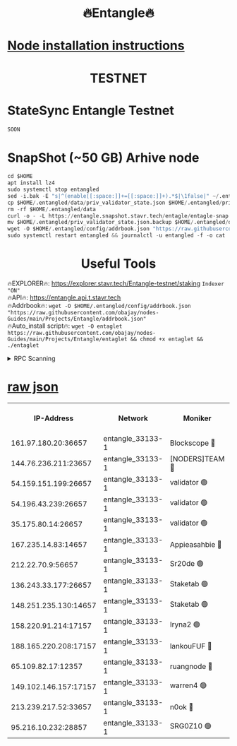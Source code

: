 <h1 align="center"> 🔥Entangle🔥</h1>

[Node installation instructions](https://github.com/obajay/nodes-Guides/tree/main/Projects/Entangle)
=

<h1 align="center"> TESTNET</h1>

# StateSync Entangle Testnet
```python
SOON
```
# SnapShot (~50 GB) Arhive node
```python
cd $HOME
apt install lz4
sudo systemctl stop entangled
sed -i.bak -E "s|^(enable[[:space:]]+=[[:space:]]+).*$|\1false|" ~/.entangled/config/config.toml
cp $HOME/.entangled/data/priv_validator_state.json $HOME/.entangled/priv_validator_state.json.backup
rm -rf $HOME/.entangled/data
curl -o - -L https://entangle.snapshot.stavr.tech/entagle/entagle-snap.tar.lz4 | lz4 -c -d - | tar -x -C $HOME/.entangled --strip-components 2
mv $HOME/.entangled/priv_validator_state.json.backup $HOME/.entangled/data/priv_validator_state.json
wget -O $HOME/.entangled/config/addrbook.json "https://raw.githubusercontent.com/obajay/nodes-Guides/main/Projects/Entangle/addrbook.json"
sudo systemctl restart entangled && journalctl -u entangled -f -o cat
```
 <h1 align="center"> Useful Tools</h1>
 
🔥EXPLORER🔥: https://explorer.stavr.tech/Entangle-testnet/staking        `Indexer "ON"` \
🔥API🔥:      https://entangle.api.t.stavr.tech \
🔥Addrbook🔥: ```wget -O $HOME/.entangled/config/addrbook.json "https://raw.githubusercontent.com/obajay/nodes-Guides/main/Projects/Entangle/addrbook.json"``` \
🔥Auto_install script🔥:  `wget -O entaglet https://raw.githubusercontent.com/obajay/nodes-Guides/main/Projects/Entangle/entaglet && chmod +x entaglet && ./entaglet`


<details>
<summary>RPC Scanning</summary>

<h2 align="center"> We scan nodes in real time every 4 hours. And we provide the final result of RPC endpoints.
We cannot influence the operation of these nodes in any way. </h2>


```python
If Voting Power is higher than 0 --> then the Node is a validator of the network and may be subject to attack and be a potential threat to the chain.
```
```python
We marked such validators with a red symbol
```

</details>

[raw json](https://rpc-check.entangt.stavr.tech/entangt/rpc-entangt-result.json)
=


<table><tr><th>IP-Address</th><th>Network</th><th>Moniker</th><th>Latest Block Height</th><th>Earliest Block Height</th><th>Catching Up</th><th>Voting Power</th><th>Scan Time</th></tr><tr><td>161.97.180.20:36657</td><td>entangle_33133-1</td><td>Blockscope 🔴</td><td>937151</td><td>1</td><td>False</td><td>145496446037095</td><td>2023-12-05T00:55:47.796634404UTC</td></tr><tr><td>144.76.236.211:23657</td><td>entangle_33133-1</td><td>[NODERS]TEAM 🔴</td><td>937153</td><td>1</td><td>False</td><td>47049700500000000</td><td>2023-12-05T00:55:59.137704447UTC</td></tr><tr><td>54.159.151.199:26657</td><td>entangle_33133-1</td><td>validator 🟢</td><td>937154</td><td>1</td><td>False</td><td>0</td><td>2023-12-05T00:56:06.546461775UTC</td></tr><tr><td>54.196.43.239:26657</td><td>entangle_33133-1</td><td>validator 🟢</td><td>937154</td><td>1</td><td>False</td><td>0</td><td>2023-12-05T00:56:07.127542770UTC</td></tr><tr><td>35.175.80.14:26657</td><td>entangle_33133-1</td><td>validator 🟢</td><td>937156</td><td>1</td><td>False</td><td>0</td><td>2023-12-05T00:56:10.477417303UTC</td></tr><tr><td>167.235.14.83:14657</td><td>entangle_33133-1</td><td>Appieasahbie 🔴</td><td>937156</td><td>531401</td><td>False</td><td>44568809900999996</td><td>2023-12-05T00:56:09.873011259UTC</td></tr><tr><td>212.22.70.9:56657</td><td>entangle_33133-1</td><td>Sr20de 🟢</td><td>937151</td><td>620601</td><td>False</td><td>0</td><td>2023-12-05T00:55:47.317672946UTC</td></tr><tr><td>136.243.33.177:26657</td><td>entangle_33133-1</td><td>Staketab 🟢</td><td>937153</td><td>660001</td><td>False</td><td>0</td><td>2023-12-05T00:56:01.498373267UTC</td></tr><tr><td>148.251.235.130:14657</td><td>entangle_33133-1</td><td>Staketab 🟢</td><td>937151</td><td>660801</td><td>False</td><td>0</td><td>2023-12-05T00:55:47.547250368UTC</td></tr><tr><td>158.220.91.214:17157</td><td>entangle_33133-1</td><td>Iryna2 🟢</td><td>937154</td><td>704001</td><td>False</td><td>0</td><td>2023-12-05T00:56:07.539999703UTC</td></tr><tr><td>188.165.220.208:17157</td><td>entangle_33133-1</td><td>lankouFUF 🔴</td><td>937152</td><td>725001</td><td>False</td><td>191899900000002</td><td>2023-12-05T00:55:52.473746964UTC</td></tr><tr><td>65.109.82.17:12357</td><td>entangle_33133-1</td><td>ruangnode 🔴</td><td>937151</td><td>806001</td><td>False</td><td>163471482790726</td><td>2023-12-05T00:55:48.128958780UTC</td></tr><tr><td>149.102.146.157:17157</td><td>entangle_33133-1</td><td>warren4 🟢</td><td>937153</td><td>822001</td><td>False</td><td>0</td><td>2023-12-05T00:55:58.921623784UTC</td></tr><tr><td>213.239.217.52:33657</td><td>entangle_33133-1</td><td>n0ok 🔴</td><td>937154</td><td>837154</td><td>False</td><td>46574292273662988</td><td>2023-12-05T00:56:05.932933917UTC</td></tr><tr><td>95.216.10.232:28857</td><td>entangle_33133-1</td><td>SRG0Z10 🟢</td><td>937151</td><td>842001</td><td>False</td><td>0</td><td>2023-12-05T00:55:46.925354840UTC</td></tr></table>

